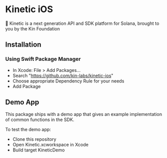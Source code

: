 # Kinetic iOS
🔋 Kinetic is a next generation API and SDK platform for Solana, brought to you by the Kin Foundation

## Installation

### Using Swift Package Manager
- In Xcode: File > Add Packages...
- Search "https://github.com/kin-labs/kinetic-ios"
- Choose appropriate Dependency Rule for your needs
- Add Package

## Demo App
This package ships with a demo app that gives an example implementation of common functions in the SDK.

To test the demo app:
- Clone this repository
- Open Kinetic.xcworkspace in Xcode
- Build target KineticDemo
